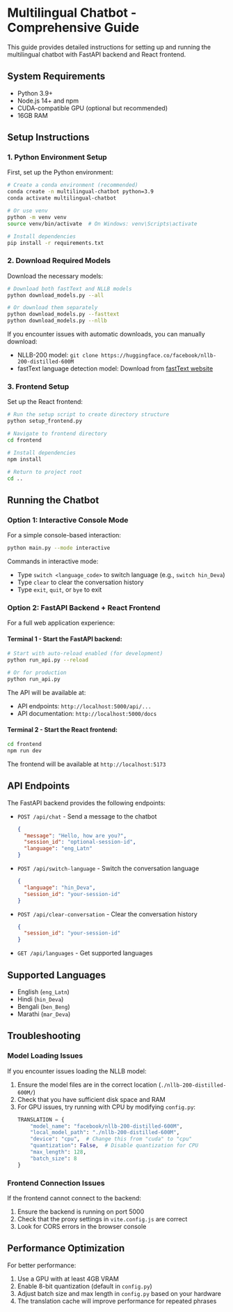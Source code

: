 # Multilingual Chatbot - Comprehensive Guide

This guide provides detailed instructions for setting up and running the multilingual chatbot with FastAPI backend and React frontend.

## System Requirements

- Python 3.9+
- Node.js 14+ and npm
- CUDA-compatible GPU (optional but recommended)
- 16GB RAM

## Setup Instructions

### 1. Python Environment Setup

First, set up the Python environment:

```bash
# Create a conda environment (recommended)
conda create -n multilingual-chatbot python=3.9
conda activate multilingual-chatbot

# Or use venv
python -m venv venv
source venv/bin/activate  # On Windows: venv\Scripts\activate

# Install dependencies
pip install -r requirements.txt
```

### 2. Download Required Models

Download the necessary models:

```bash
# Download both fastText and NLLB models
python download_models.py --all

# Or download them separately
python download_models.py --fasttext
python download_models.py --nllb
```

If you encounter issues with automatic downloads, you can manually download:

- NLLB-200 model: `git clone https://huggingface.co/facebook/nllb-200-distilled-600M`
- fastText language detection model: Download from [fastText website](https://fasttext.cc/docs/en/language-identification.html)

### 3. Frontend Setup

Set up the React frontend:

```bash
# Run the setup script to create directory structure
python setup_frontend.py

# Navigate to frontend directory
cd frontend

# Install dependencies
npm install

# Return to project root
cd ..
```

## Running the Chatbot

### Option 1: Interactive Console Mode

For a simple console-based interaction:

```bash
python main.py --mode interactive
```

Commands in interactive mode:
- Type `switch <language_code>` to switch language (e.g., `switch hin_Deva`)
- Type `clear` to clear the conversation history
- Type `exit`, `quit`, or `bye` to exit

### Option 2: FastAPI Backend + React Frontend

For a full web application experience:

#### Terminal 1 - Start the FastAPI backend:

```bash
# Start with auto-reload enabled (for development)
python run_api.py --reload

# Or for production
python run_api.py
```

The API will be available at:
- API endpoints: `http://localhost:5000/api/...`
- API documentation: `http://localhost:5000/docs`

#### Terminal 2 - Start the React frontend:

```bash
cd frontend
npm run dev
```

The frontend will be available at `http://localhost:5173`

## API Endpoints

The FastAPI backend provides the following endpoints:

- `POST /api/chat` - Send a message to the chatbot
  ```json
  {
    "message": "Hello, how are you?",
    "session_id": "optional-session-id",
    "language": "eng_Latn"
  }
  ```

- `POST /api/switch-language` - Switch the conversation language
  ```json
  {
    "language": "hin_Deva",
    "session_id": "your-session-id"
  }
  ```

- `POST /api/clear-conversation` - Clear the conversation history
  ```json
  {
    "session_id": "your-session-id"
  }
  ```

- `GET /api/languages` - Get supported languages

## Supported Languages

- English (`eng_Latn`)
- Hindi (`hin_Deva`)
- Bengali (`ben_Beng`)
- Marathi (`mar_Deva`)

## Troubleshooting

### Model Loading Issues

If you encounter issues loading the NLLB model:

1. Ensure the model files are in the correct location (`./nllb-200-distilled-600M/`)
2. Check that you have sufficient disk space and RAM
3. For GPU issues, try running with CPU by modifying `config.py`:
   ```python
   TRANSLATION = {
       "model_name": "facebook/nllb-200-distilled-600M",
       "local_model_path": "./nllb-200-distilled-600M",
       "device": "cpu",  # Change this from "cuda" to "cpu"
       "quantization": False,  # Disable quantization for CPU
       "max_length": 128,
       "batch_size": 8
   }
   ```

### Frontend Connection Issues

If the frontend cannot connect to the backend:

1. Ensure the backend is running on port 5000
2. Check that the proxy settings in `vite.config.js` are correct
3. Look for CORS errors in the browser console

## Performance Optimization

For better performance:

1. Use a GPU with at least 4GB VRAM
2. Enable 8-bit quantization (default in `config.py`)
3. Adjust batch size and max length in `config.py` based on your hardware
4. The translation cache will improve performance for repeated phrases
